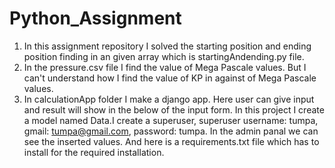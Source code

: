 # Python_Assignment
1. In this assignment repository I solved the starting position and ending position finding in an given array which is startingAndending.py file.
2. In the pressure.csv file I find the value of Mega Pascale values. But I can't understand how I find the value of KP in against of Mega Pascale values.
3. In calculationApp folder I make a django app. Here user can give input and result will show in the below of the input form. In this project I create a model named Data.I create a superuser, superuser username: tumpa, gmail: tumpa@gmail.com, password: tumpa. In the admin panal we can see the inserted values. And here is a requirements.txt file which has to install for the required installation.

